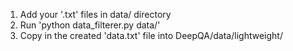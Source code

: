 1. Add your '.txt' files in data/ directory
2. Run 'python data_filterer.py data/'
3. Copy in the created 'data.txt' file into DeepQA/data/lightweight/

